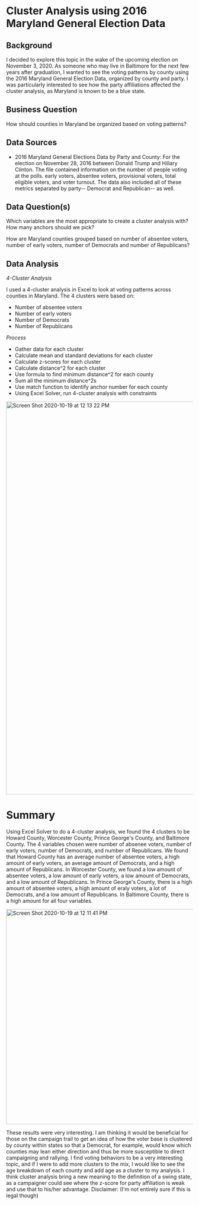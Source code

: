 # Cluster Analysis using 2016 Maryland General Election Data

## Background
I decided to explore this topic in the wake of the upcoming election on November 3, 2020. As someone who may live in Baltimore for the next few years after graduation, I wanted to see the voting patterns by county using the 2016 Maryland General Election Data, organized by county and party. I was particularly interested to see how the party affiliations affected the cluster analysis, as Maryland is known to be a blue state. 

## Business Question
How should counties in Maryland be organized based on voting patterns? 

## Data Sources
- 2016 Maryland General Elections Data by Party and County: For the election on November 28, 2016 between Donald Trump and Hillary Clinton. The file contained information on the number of people voting at the polls. early voters, absentee voters, provisional voters, total eligible voters, and voter turnout. The data also included all of these metrics separated by party-- Democrat and Republican-- as well. 

## Data Question(s)
Which variables are the most appropriate to create a cluster analysis with? How many anchors should we pick? 

How are Maryland counties grouped based on number of absentee voters, number of early voters, number of Democrats and number of Republicans? 

## Data Analysis
_4-Cluster Analysis_

I used a 4-cluster analysis in Excel to look at voting patterns across counties in Maryland. The 4 clusters were based on: 
- Number of absentee voters
- Number of early voters
- Number of Democrats
- Number of Republicans

_Process_
- Gather data for each cluster
- Calculate mean and standard deviations for each cluster
- Calculate z-scores for each cluster
- Calculate distance^2 for each cluster
- Use formula to find minimum distance^2 for each county
- Sum all the minimum distance^2s 
- Use match function to identify anchor number for each county
- Using Excel Solver, run 4-cluster analysis with constraints

<img width="1061" alt="Screen Shot 2020-10-19 at 12 13 22 PM" src="https://user-images.githubusercontent.com/70858878/96477496-9130dd80-1204-11eb-9d66-a8cc72bd50fb.png">


# Summary
Using Excel Solver to do a 4-cluster analysis, we found the 4 clusters to be Howard County, Worcester County, Prince George's County, and Baltimore County. The 4 variables chosen were number of absenee voters, number of early voters, number of Democrats, and number of Republicans. We found that Howard County has an average number of absentee voters, a high amount of early voters, an average amount of Democrats, and a high amount of Republicans. In Worcester County, we found a low amount of absentee voters, a low amount of early voters, a low amount of Democrats, and a low amount of Republicans. In Prince George's County, there is a high amount of absentee voters, a high amount of eraly voters, a lot of Democrats, and a low amount of Republicans. In Baltimore County, there is a high amount for all four variables. 

<img width="581" alt="Screen Shot 2020-10-19 at 12 11 41 PM" src="https://user-images.githubusercontent.com/70858878/96477519-9beb7280-1204-11eb-8e49-3213f75a7f21.png">


These results were very interesting. I am thinking it would be beneficial for those on the campaign trail to get an idea of how the voter base is clustered by county within states so that a Democrat, for example, would know which counties may lean either direction and thus be more susceptible to direct campaigning and rallying. I find voting behaviors to be a very interesting topic, and if I were to add more clusters to the mix, I would like to see the age breakdown of each county and add age as a cluster to my analysis. I think cluster analysis bring a new meaning to the definition of a swing state, as a campaigner could see where the z-score for party affiliation is weak and use that to his/her advantage. 
Disclaimer: (I'm not entirely sure if this is legal though)
